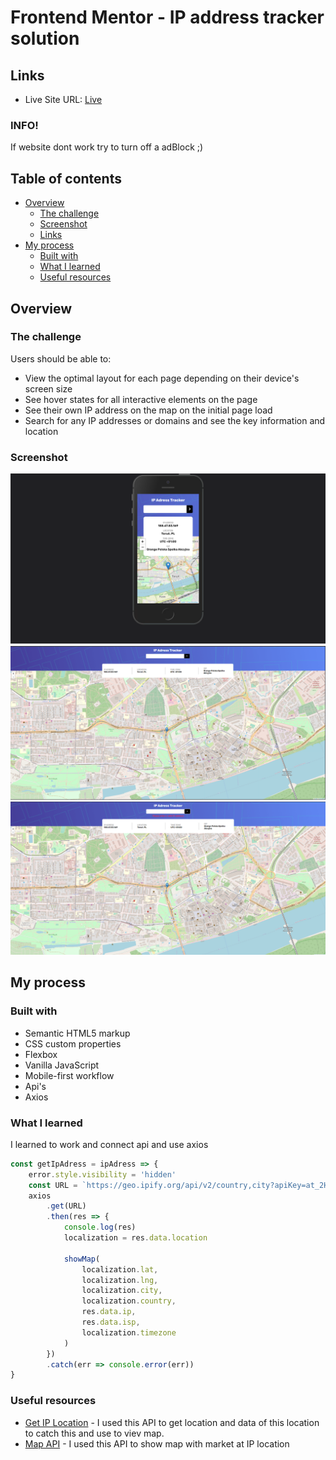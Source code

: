 # Frontend Mentor - IP address tracker solution


## Links

- Live Site URL: [Live](https://danilla-dev.github.io/Ip-adress-tracker/)
### INFO!

If website dont work try to turn off a adBlock ;)

## Table of contents

- [Overview](#overview)
  - [The challenge](#the-challenge)
  - [Screenshot](#screenshot)
  - [Links](#links)
- [My process](#my-process)
  - [Built with](#built-with)
  - [What I learned](#what-i-learned)
  - [Useful resources](#useful-resources)

## Overview

### The challenge

Users should be able to:

- View the optimal layout for each page depending on their device's screen size
- See hover states for all interactive elements on the page
- See their own IP address on the map on the initial page load
- Search for any IP addresses or domains and see the key information and location

### Screenshot

![](/images/screenShots/s1.png)
![](/images/screenShots/s2.png)
![](/images/screenShots/s3.png)



## My process

### Built with

- Semantic HTML5 markup
- CSS custom properties
- Flexbox
- Vanilla JavaScript
- Mobile-first workflow
- Api's
- Axios

### What I learned

I learned to work and connect api and use axios

```js
const getIpAdress = ipAdress => {
	error.style.visibility = 'hidden'
	const URL = `https://geo.ipify.org/api/v2/country,city?apiKey=at_2HKUnyS6jHGEM5tE5znlWOoa8TJih&ipAddress=${ipAdress}`
	axios
		.get(URL)
		.then(res => {
			console.log(res)
			localization = res.data.location

			showMap(
				localization.lat,
				localization.lng,
				localization.city,
				localization.country,
				res.data.ip,
				res.data.isp,
				localization.timezone
			)
		})
		.catch(err => console.error(err))
}
```

### Useful resources

- [Get IP Location](https://geo.ipify.org/) - I used this API to get location and data of this location to catch this and use to viev map.
- [Map API](https://leafletjs.com/) - I used this API to show map with market at IP location
